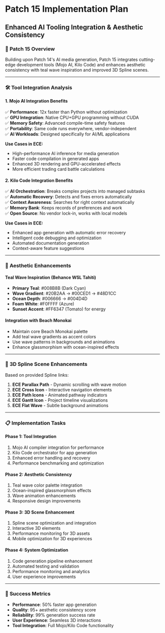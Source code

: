 # Patch 15 Implementation Plan
## Enhanced AI Tooling Integration & Aesthetic Consistency

### 🎯 **Patch 15 Overview**
Building upon Patch 14's AI media generation, Patch 15 integrates cutting-edge development tools (Mojo AI, Kilo Code) and enhances aesthetic consistency with teal wave inspiration and improved 3D Spline scenes.

---

### 🛠 **Tool Integration Analysis**

#### **1. Mojo AI Integration Benefits**
✅ **Performance**: 12x faster than Python without optimization  
✅ **GPU Integration**: Native CPU+GPU programming without CUDA  
✅ **Memory Safety**: Advanced compile-time safety features  
✅ **Portability**: Same code runs everywhere, vendor-independent  
✅ **AI Workloads**: Designed specifically for AI/ML applications  

**Use Cases in ECE:**
- High-performance AI inference for media generation
- Faster code compilation in generated apps
- Enhanced 3D rendering and GPU-accelerated effects
- More efficient trading card battle calculations

#### **2. Kilo Code Integration Benefits**
✅ **AI Orchestration**: Breaks complex projects into managed subtasks  
✅ **Automatic Recovery**: Detects and fixes errors automatically  
✅ **Context Awareness**: Searches for right context automatically  
✅ **Memory Bank**: Keeps records of preferences and work  
✅ **Open Source**: No vendor lock-in, works with local models  

**Use Cases in ECE:**
- Enhanced app generation with automatic error recovery
- Intelligent code debugging and optimization
- Automated documentation generation
- Context-aware feature suggestions

---

### 🌊 **Aesthetic Enhancements**

#### **Teal Wave Inspiration (Behance WSL Tahiti)**
- **Primary Teal**: #008B8B (Dark Cyan)
- **Wave Gradient**: #20B2AA → #00CED1 → #48D1CC
- **Ocean Depth**: #006666 → #004D4D
- **Foam White**: #F0FFFF (Azure)
- **Sunset Accent**: #FF6347 (Tomato) for energy

#### **Integration with Beach Monokai**
- Maintain core Beach Monokai palette
- Add teal wave gradients as accent colors
- Use wave patterns in backgrounds and animations
- Enhance glassmorphism with ocean-inspired effects

---

### 🎲 **3D Spline Scene Enhancements**

Based on provided Spline links:
1. **ECE Parallax Path** - Dynamic scrolling with wave motion
2. **ECE Cross Icon** - Interactive navigation elements
3. **ECE Path Icons** - Animated pathway indicators
4. **ECE Gantt Icon** - Project timeline visualizations
5. **ECE Flat Wave** - Subtle background animations

---

### 📋 **Implementation Tasks**

#### **Phase 1: Tool Integration**
1. Mojo AI compiler integration for performance
2. Kilo Code orchestrator for app generation
3. Enhanced error handling and recovery
4. Performance benchmarking and optimization

#### **Phase 2: Aesthetic Consistency**
1. Teal wave color palette integration
2. Ocean-inspired glassmorphism effects
3. Wave animation enhancements
4. Responsive design improvements

#### **Phase 3: 3D Scene Enhancement**
1. Spline scene optimization and integration
2. Interactive 3D elements
3. Performance monitoring for 3D assets
4. Mobile optimization for 3D experiences

#### **Phase 4: System Optimization**
1. Code generation pipeline enhancement
2. Automated testing and validation
3. Performance monitoring and analytics
4. User experience improvements

---

### 🎯 **Success Metrics**

- **Performance**: 50% faster app generation
- **Quality**: 95+ aesthetic consistency score
- **Reliability**: 99% generation success rate
- **User Experience**: Seamless 3D interactions
- **Tool Integration**: Full Mojo/Kilo Code functionality
